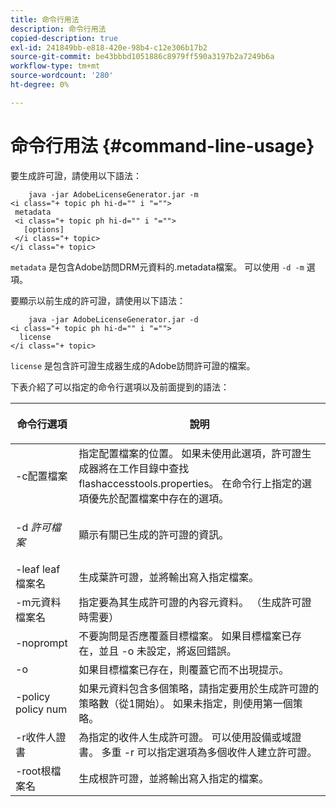 ```yaml
---
title: 命令行用法
description: 命令行用法
copied-description: true
exl-id: 241849bb-e818-420e-98b4-c12e306b17b2
source-git-commit: be43bbbd1051886c8979ff590a3197b2a7249b6a
workflow-type: tm+mt
source-wordcount: '280'
ht-degree: 0%

---
```


# 命令行用法 {#command-line-usage}

要生成許可證，請使用以下語法：

```
    java -jar AdobeLicenseGenerator.jar -m 
<i class="+ topic ph hi-d="" i "="">
 metadata 
 <i class="+ topic ph hi-d="" i "="">
   [options]
 </i class="+ topic>
</i class="+ topic>
```

`metadata` 是包含Adobe訪問DRM元資料的.metadata檔案。 可以使用 `-d -m` 選項。

要顯示以前生成的許可證，請使用以下語法：

```
    java -jar AdobeLicenseGenerator.jar -d 
<i class="+ topic ph hi-d="" i "="">
  license
</i class="+ topic>
```

`license` 是包含許可證生成器生成的Adobe訪問許可證的檔案。

下表介紹了可以指定的命令行選項以及前面提到的語法：

<table frame="all" colsep="1" rowsep="1" class="+ topic/table adobe-d/table " id="table_skr_vry_n4"> 
 <thead class="- topic/thead "> 
  <tr rowsep="1" class="- topic/row "> 
   <th colname="1" class="- topic/entry entry"> <p class="- topic/p ">命令行選項 </p> </th> 
   <th colname="2" class="- topic/entry entry"> <p class="- topic/p ">說明 </p> </th> 
  </tr> 
 </thead>
 <tbody class="- topic/tbody "> 
  <tr rowsep="1" class="- topic/row "> 
   <td colname="1" class="- topic/entry "><span class="+ topic/ph pr-d/codeph codeph">-c配置檔案</span> </td> 
   <td colname="2" class="- topic/entry "> 指定配置檔案的位置。 如果未使用此選項，許可證生成器將在工作目錄中查找flashaccesstools.properties。 在命令行上指定的選項優先於配置檔案中存在的選項。 </td> 
  </tr> 
  <tr rowsep="1" class="- topic/row "> 
   <td colname="1" class="- topic/entry "> <p class="- topic/p ">-d <i class="+ topic/ph hi-d/i "><span class="+ topic/ph pr-d/codeph codeph"> 許可檔案</span></i> </p> </td> 
   <td colname="2" class="- topic/entry "> 顯示有關已生成的許可證的資訊。 </td> 
  </tr> 
  <tr rowsep="1" class="- topic/row "> 
   <td colname="1" class="- topic/entry "><span class="+ topic/ph pr-d/codeph codeph">-leaf leaf檔案名</span> </td> 
   <td colname="2" class="- topic/entry "> 生成葉許可證，並將輸出寫入指定檔案。 </td> 
  </tr> 
  <tr rowsep="1" class="- topic/row "> 
   <td colname="1" class="- topic/entry "><span class="+ topic/ph pr-d/codeph codeph">-m元資料檔案名</span> </td> 
   <td colname="2" class="- topic/entry "> 指定要為其生成許可證的內容元資料。 （生成許可證時需要） </td> 
  </tr> 
  <tr rowsep="1" class="- topic/row "> 
   <td colname="1" class="- topic/entry "><span class="codeph"> -noprompt</span> </td> 
   <td colname="2" class="- topic/entry ">不要詢問是否應覆蓋目標檔案。 如果目標檔案已存在，並且 <span class="codeph"> -o</span> 未設定，將返回錯誤。 </td> 
  </tr> 
  <tr rowsep="1" class="- topic/row "> 
   <td colname="1" class="- topic/entry "><span class="codeph"> -o</span> </td> 
   <td colname="2" class="- topic/entry "> 如果目標檔案已存在，則覆蓋它而不出現提示。 </td> 
  </tr> 
  <tr rowsep="1" class="- topic/row "> 
   <td colname="1" class="- topic/entry "><span class="+ topic/ph pr-d/codeph codeph">-policy policy num</span> </td> 
   <td colname="2" class="- topic/entry "> 如果元資料包含多個策略，請指定要用於生成許可證的策略數（從1開始）。 如果未指定，則使用第一個策略。 </td> 
  </tr> 
  <tr rowsep="1" class="- topic/row "> 
   <td colname="1" class="- topic/entry "><span class="+ topic/ph pr-d/codeph codeph">-r收件人證書</span> </td> 
   <td colname="2" class="- topic/entry ">為指定的收件人生成許可證。 可以使用設備或域證書。 多重 <span class="+ topic/ph pr-d/codeph codeph"> -r </span>可以指定選項為多個收件人建立許可證。 </td> 
  </tr> 
  <tr rowsep="0" class="- topic/row "> 
   <td colname="1" class="- topic/entry "><span class="+ topic/ph pr-d/codeph codeph">-root根檔案名</span> </td> 
   <td colname="2" class="- topic/entry "> 生成根許可證，並將輸出寫入指定的檔案。 </td> 
  </tr> 
 </tbody> 
</table>
